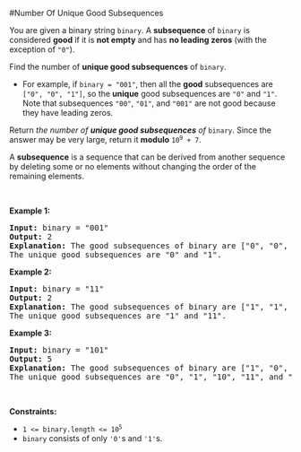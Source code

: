 #Number Of Unique Good Subsequences
<p>You are given a binary string <code>binary</code>. A <strong>subsequence</strong> of <code>binary</code> is considered <strong>good</strong> if it is <strong>not empty</strong> and has <strong>no leading zeros</strong> (with the exception of <code>"0"</code>).</p>
<p>Find the number of <strong>unique good subsequences</strong> of <code>binary</code>.</p>
<ul>
<li>For example, if <code>binary = "001"</code>, then all the <strong>good</strong> subsequences are <code>["0", "0", "1"]</code>, so the <strong>unique</strong> good subsequences are <code>"0"</code> and <code>"1"</code>. Note that subsequences <code>"00"</code>, <code>"01"</code>, and <code>"001"</code> are not good because they have leading zeros.</li>
</ul>
<p>Return <em>the number of <strong>unique good subsequences</strong> of </em><code>binary</code>. Since the answer may be very large, return it <strong>modulo</strong> <code>10<sup>9</sup> + 7</code>.</p>
<p>A <strong>subsequence</strong> is a sequence that can be derived from another sequence by deleting some or no elements without changing the order of the remaining elements.</p>
<p> </p>
<p><strong class="example">Example 1:</strong></p>
<pre><strong>Input:</strong> binary = "001"
<strong>Output:</strong> 2
<strong>Explanation:</strong> The good subsequences of binary are ["0", "0", "1"].
The unique good subsequences are "0" and "1".
</pre>
<p><strong class="example">Example 2:</strong></p>
<pre><strong>Input:</strong> binary = "11"
<strong>Output:</strong> 2
<strong>Explanation:</strong> The good subsequences of binary are ["1", "1", "11"].
The unique good subsequences are "1" and "11".</pre>
<p><strong class="example">Example 3:</strong></p>
<pre><strong>Input:</strong> binary = "101"
<strong>Output:</strong> 5
<strong>Explanation:</strong> The good subsequences of binary are ["1", "0", "1", "10", "11", "101"]. 
The unique good subsequences are "0", "1", "10", "11", and "101".
</pre>
<p> </p>
<p><strong>Constraints:</strong></p>
<ul>
<li><code>1 &lt;= binary.length &lt;= 10<sup>5</sup></code></li>
<li><code>binary</code> consists of only <code>'0'</code>s and <code>'1'</code>s.</li>
</ul>
